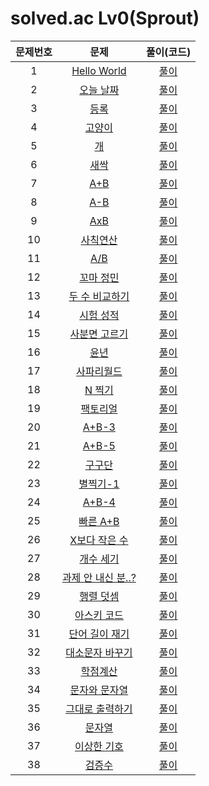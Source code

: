 # solved.ac Lv0(Sprout)

| 문제번호 |  문제  | 풀이(코드) |    
|  :---:  | :---: |   :---:  |    
| 1  | [Hello World](https://www.acmicpc.net/problem/2557) | [풀이](./2557.py) |    
| 2  | [오늘 날짜](https://www.acmicpc.net/problem/10699) | [풀이](./10699.py) |    
| 3  | [등록](https://www.acmicpc.net/problem/7287) | [풀이](./7287.py) |    
| 4  | [고양이](https://www.acmicpc.net/problem/10171) | [풀이](./10171.py) |    
| 5  | [개](https://www.acmicpc.net/problem/10172) | [풀이](./10172.py) |    
| 6  | [새싹](https://www.acmicpc.net/problem/25083) | [풀이](./25083.py) |    
| 7  | [A+B](https://www.acmicpc.net/problem/1000) | [풀이](./1000.py) |    
| 8  | [A-B](https://www.acmicpc.net/problem/1001) | [풀이](./1001.py) |    
| 9  | [AxB](https://www.acmicpc.net/problem/10998) | [풀이](./10998.py) |    
| 10  | [사칙연산](https://www.acmicpc.net/problem/10869) | [풀이](./10869.py) |    
| 11  | [A/B](https://www.acmicpc.net/problem/1008) | [풀이](./1008.py) |    
| 12  | [꼬마 정민](https://www.acmicpc.net/problem/11382) | [풀이](./11382.py) |    
| 13  | [두 수 비교하기](https://www.acmicpc.net/problem/1330) | [풀이](./1330.py) |    
| 14  | [시험 성적](https://www.acmicpc.net/problem/9498) | [풀이](./9498.py) |    
| 15  | [사분면 고르기](https://www.acmicpc.net/problem/14681) | [풀이](./14681.py) |    
| 16  | [윤년](https://www.acmicpc.net/problem/2753) | [풀이](./2753.py) |    
| 17  | [사파리월드](https://www.acmicpc.net/problem/2420) | [풀이](./2420.py) |    
| 18  | [N 찍기](https://www.acmicpc.net/problem/2741) | [풀이](./2741.py) |    
| 19  | [팩토리얼](https://www.acmicpc.net/problem/10872) | [풀이](./10872.py) |    
| 20  | [A+B-3](https://www.acmicpc.net/problem/10950) | [풀이](./10950.py) |    
| 21  | [A+B-5](https://www.acmicpc.net/problem/10952) | [풀이](./10952.py) |    
| 22  | [구구단](https://www.acmicpc.net/problem/2739) | [풀이](./2739.py) |    
| 23  | [별찍기-1](https://www.acmicpc.net/problem/2438) | [풀이](./2438.py) |    
| 24  | [A+B-4](https://www.acmicpc.net/problem/10951) | [풀이](./10951.py) |    
| 25  | [빠른 A+B](https://www.acmicpc.net/problem/15552) | [풀이](./15552.py) |    
| 26  | [X보다 작은 수](https://www.acmicpc.net/problem/10871) | [풀이](./10871.py) |    
| 27  | [개수 세기](https://www.acmicpc.net/problem/10807) | [풀이](./10807.py) |    
| 28  | [과제 안 내신 분..?](https://www.acmicpc.net/problem/5597) | [풀이](./5597.py) |    
| 29  | [행렬 덧셈](https://www.acmicpc.net/problem/2738) | [풀이](./2738.py) |    
| 30  | [아스키 코드]() | [풀이]() |    
| 31  | [단어 길이 재기]() | [풀이]() |    
| 32  | [대소문자 바꾸기]() | [풀이]() |    
| 33  | [학점계산]() | [풀이]() |    
| 34  | [문자와 문자열]() | [풀이]() |    
| 35  | [그대로 출력하기]() | [풀이]() |    
| 36  | [문자열]() | [풀이]() |    
| 37  | [이상한 기호]() | [풀이]() |    
| 38  | [검증수]() | [풀이]() |    
